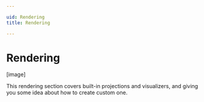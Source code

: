 ```yaml
---

uid: Rendering
title: Rendering

---
```

# Rendering

[image]

This rendering section covers built-in projections and visualizers, and giving you some idea about how to create custom one.